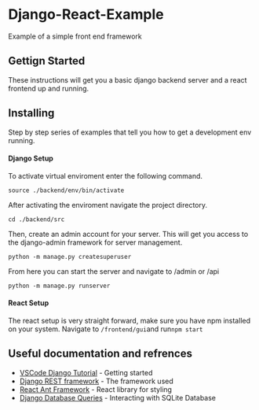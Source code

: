 # Django-React-Example

Example of a simple front end framework

## Gettign Started

These instructions will get you a basic django backend server and a react frontend up and running.

## Installing 

Step by step series of examples that tell you how to get a development env running.

#### Django Setup

To activate virtual enviroment enter the following command.
```
source ./backend/env/bin/activate
```
After activating the enviroment navigate the project directory.
```
cd ./backend/src
```
Then, create an admin account for your server. This will get you access to the django-admin framework for server management.
```
python -m manage.py createsuperuser
```
From here you can start the server and navigate to /admin or /api

```
python -m manage.py runserver
```
#### React Setup
The react setup is very straight forward, make sure you have npm installed on your system.
Navigate to ```/frontend/gui```and run```npm start```

## Useful documentation and refrences

* [VSCode Django Tutorial](https://code.visualstudio.com/docs/python/tutorial-django) - Getting started
* [Django REST framework](https://www.django-rest-framework.org/) - The framework used
* [React Ant Framework](https://ant.design/) - React library for styling
* [Django Database Queries](http://djangobook.py3k.cn/chapter05/en/) - Interacting with SQLite Database

